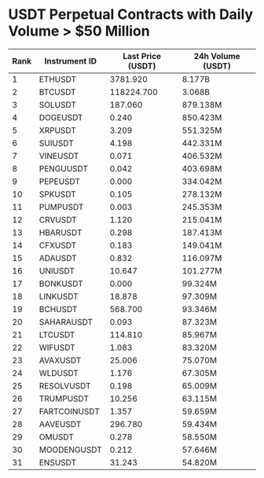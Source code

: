 # USDT Perpetual Contracts with Daily Volume > $50 Million

| Rank | Instrument ID | Last Price (USDT) | 24h Volume (USDT) |
|------|---------------|-------------------|-------------------|
| 1 | ETHUSDT | 3781.920 | 8.177B |
| 2 | BTCUSDT | 118224.700 | 3.068B |
| 3 | SOLUSDT | 187.060 | 879.138M |
| 4 | DOGEUSDT | 0.240 | 850.423M |
| 5 | XRPUSDT | 3.209 | 551.325M |
| 6 | SUIUSDT | 4.198 | 442.331M |
| 7 | VINEUSDT | 0.071 | 406.532M |
| 8 | PENGUUSDT | 0.042 | 403.698M |
| 9 | PEPEUSDT | 0.000 | 334.042M |
| 10 | SPKUSDT | 0.105 | 278.132M |
| 11 | PUMPUSDT | 0.003 | 245.353M |
| 12 | CRVUSDT | 1.120 | 215.041M |
| 13 | HBARUSDT | 0.298 | 187.413M |
| 14 | CFXUSDT | 0.183 | 149.041M |
| 15 | ADAUSDT | 0.832 | 116.097M |
| 16 | UNIUSDT | 10.647 | 101.277M |
| 17 | BONKUSDT | 0.000 | 99.324M |
| 18 | LINKUSDT | 18.878 | 97.309M |
| 19 | BCHUSDT | 568.700 | 93.346M |
| 20 | SAHARAUSDT | 0.093 | 87.323M |
| 21 | LTCUSDT | 114.810 | 85.967M |
| 22 | WIFUSDT | 1.083 | 83.320M |
| 23 | AVAXUSDT | 25.006 | 75.070M |
| 24 | WLDUSDT | 1.176 | 67.305M |
| 25 | RESOLVUSDT | 0.198 | 65.009M |
| 26 | TRUMPUSDT | 10.256 | 63.115M |
| 27 | FARTCOINUSDT | 1.357 | 59.659M |
| 28 | AAVEUSDT | 296.780 | 59.434M |
| 29 | OMUSDT | 0.278 | 58.550M |
| 30 | MOODENGUSDT | 0.212 | 57.646M |
| 31 | ENSUSDT | 31.243 | 54.820M |
